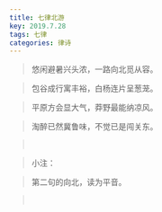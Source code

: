 ```yaml
---
title: 七律北游
key: 2019.7.28
tags: 七律
categories: 律诗
---
```


<blockquote class="blockquote-center">悠闲避暑兴头浓，一路向北觅从容。
</blockquote>
<blockquote class="blockquote-center">包谷成行寓丰裕，白杨连片呈葱茏。
</blockquote>
<blockquote class="blockquote-center">平原方会显大气，莽野最能纳凉风。
</blockquote>
<blockquote class="blockquote-center">淘醉已然冀鲁味，不觉已是闯关东。
</blockquote>
<blockquote class="blockquote-center"></br>
</blockquote>
<blockquote class="blockquote-center">小注：
</blockquote>
<blockquote class="blockquote-center">第二句的向北，读为平音。
</blockquote>
<blockquote class="blockquote-center"></br>
</blockquote>
